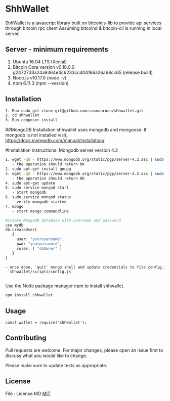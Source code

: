 # ShhWallet

ShhWallet is a javascript library built on bitcoinjs-lib to provide api services through bitcoin rpc client
Assuming bitcoind & bitcoin-cli is running in local server,

## Server - minimum requirements
1. Ubuntu 16.04 LTS (Xenial)
2. Bitcoin Core version v0.18.0.0-g2472733a24a9364e4c6233ccd04166a26a68cc65 (release build)
3. Node.js v10.17.0 (node -v)
4. npm 6.11.3 (npm --version)

## Installation
```bash
1. Run sudo git clone git@github.com:cosmoarunn/shhwallet.git
2. cd shhwallet
3. Run composer install
```



##MongoDB Installation
shhwallet uses mongodb and mongoose. If mongodb is not installed visit,
https://docs.mongodb.com/manual/installation/

#Installation instructions:
Mongodb server version 4.2

```bash
1. wget -qO - https://www.mongodb.org/static/pgp/server-4.2.asc | sudo apt-key add -  
   - the operation should return OK
2. sudo apt-get install gnupg
3. wget -qO - https://www.mongodb.org/static/pgp/server-4.2.asc | sudo apt-key add -
   - the operation should return OK
4. sudo apt-get update
5. sudo service mongod start 
   - Start mongodb 
6. sudo service mongod status
   - verify mongodb started
7. mongo
   - start mongo commandline

#Create MongoDB database with username and password
use mydb
db.createUser(
   {
     user: "yourusername",
     pwd: "yourpassword",
     roles: [ "dbOwner" ]
   }
)

- once done, `quit` mongo shell and update credentials to file config.js
 `shhwallet/scripts/config.js` 



```
Use the Node package manager [npm](https://www.npmjs.com/) to install shhwallet.

```bash
npm install shhwallet
```

## Usage

```Node.JS
const wallet = require('shhwallet');

```

## Contributing
Pull requests are welcome. For major changes, please open an issue first to discuss what you would like to change.

Please make sure to update tests as appropriate.

## License
File : License.MD 
[MIT](https://arunpanneerselvam.com/licenses/mit/)